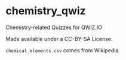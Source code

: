chemistry_qwiz
==============

Chemistry-related Quizzes for QWIZ.IO

Made available under a CC-BY-SA License.

`chemical_elements.csv` comes from Wikipedia.
